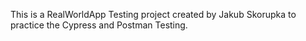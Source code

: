 This is a RealWorldApp Testing project created by Jakub Skorupka to practice the Cypress and Postman Testing.
